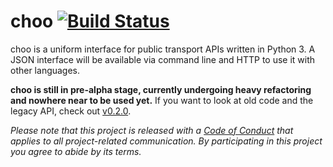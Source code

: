 # choo [![Build Status](https://travis-ci.org/codingcatgirl/choo.svg)](https://travis-ci.org/codingcatgirl/choo)

choo is a uniform interface for public transport APIs written in Python 3. A JSON interface will be available via command line and HTTP to use it with other languages.

**choo is still in pre-alpha stage, currently undergoing heavy refactoring and nowhere near to be used yet.** If you want to look at old code and the legacy API, check out [v0.2.0](https://github.com/codingcatgirl/choo/tree/0.2.0).

*Please note that this project is released with a [Code of Conduct](CODE_OF_CONDUCT.md) that applies to all project-related communication. By participating in this project you agree to abide by its terms.*
